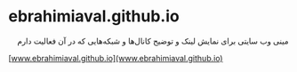 # ebrahimiaval.github.io
<p lang="fa" dir="rtl" align="right">
مینی وب سایتی برای نمایش لینک و توضیح کانال‌ها و شبکه‌هایی که در آن فعالیت‌ دارم
</p>

[www.ebrahimiaval.github.io](www.ebrahimiaval.github.io)
